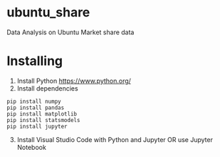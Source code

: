 # ubuntu_share
Data Analysis on Ubuntu Market share data

# Installing
1. Install Python https://www.python.org/
2. Install dependencies
```
pip install numpy
pip install pandas
pip install matplotlib
pip install statsmodels
pip install jupyter
```
3. Install Visual Studio Code with Python and Jupyter OR use Jupyter Notebook

